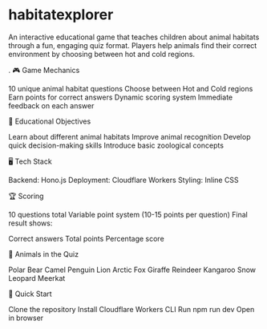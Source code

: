 # habitatexplorer
An interactive educational game that teaches children about animal habitats through a fun, engaging quiz format. Players help animals find their correct environment by choosing between hot and cold regions.

.
🎮 Game Mechanics

10 unique animal habitat questions
Choose between Hot and Cold regions
Earn points for correct answers
Dynamic scoring system
Immediate feedback on each answer

🌟 Educational Objectives

Learn about different animal habitats
Improve animal recognition
Develop quick decision-making skills
Introduce basic zoological concepts

🖥️ Tech Stack

Backend: Hono.js
Deployment: Cloudflare Workers
Styling: Inline CSS

🏆 Scoring

10 questions total
Variable point system (10-15 points per question)
Final result shows:

Correct answers
Total points
Percentage score



🐾 Animals in the Quiz

Polar Bear
Camel
Penguin
Lion
Arctic Fox
Giraffe
Reindeer
Kangaroo
Snow Leopard
Meerkat

🚀 Quick Start

Clone the repository
Install Cloudflare Workers CLI
Run npm run dev
Open in browser


